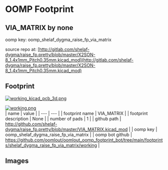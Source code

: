 # OOMP Footprint  
## VIA_MATRIX  by none  
  
oomp key: oomp_shelaf_dygma_raise_fp_via_matrix  
  
source repo at: [http://gitlab.com/shelaf-dygma/raise_fp.pretty/blob/master/X2SON-8_1.4x1mm_Pitch0.35mm.kicad_mod](http://gitlab.com/shelaf-dygma/raise_fp.pretty/blob/master/X2SON-8_1.4x1mm_Pitch0.35mm.kicad_mod)  
## Footprint  
  
[![working_kicad_pcb_3d.png](working_kicad_pcb_3d_600.png)](working_kicad_pcb_3d.png)  
  
[![working.png](working_600.png)](working.png)  
| name | value | 
| --- | --- | 
| footprint name | VIA_MATRIX | 
| footprint description | None | 
| number of pads | 1 | 
| github path | http://github.com/shelaf-dygma/raise_fp.pretty/blob/master/VIA_MATRIX.kicad_mod | 
| oomp key | oomp_shelaf_dygma_raise_fp_via_matrix | 
| oomp bot github | https://github.com/oomlout/oomlout_oomp_footprint_bot/tree/main/footprints/shelaf_dygma_raise_fp_via_matrix/working | 
## Images  
